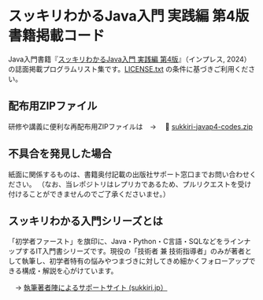 # スッキリわかるJava入門 実践編 第4版　書籍掲載コード

Java入門書籍『[スッキリわかるJava入門 実践編 第4版](https://sukkiri.jp/books/sukkiri_javap4)』（インプレス, 2024）の誌面掲載プログラムリスト集です。[LICENSE.txt](https://github.com/miyabilink/sukkiri-javap4-codes/raw/main/LICENSE.txt) の条件に基づきご利用ください。  

## 配布用ZIPファイル
研修や講義に便利な再配布用ZIPファイルは　→ 　🎁 [sukkiri-javap4-codes.zip](https://github.com/miyabilink/sukkiri-javap4-codes/releases/latest/download/sukkiri-javap4-codes.zip) 

## 不具合を発見した場合
紙面に関係するものは、書籍奥付記載の出版社サポート窓口までお問い合わせください。
（なお、当レポジトリはレプリカであるため、プルリクエストを受け付けることができませんのでご了承くださいませ。）

## スッキリわかる入門シリーズとは
「初学者ファースト」を旗印に、Java・Python・C言語・SQLなどをラインナップするIT入門書シリーズです。現役の「技術者 兼 技術指導者」のみが著者として執筆し、初学者特有の悩みやつまづきに対してきめ細かくフォローアップできる構成・解説を心がけています。

　→ [執筆著者陣によるサポートサイト (sukkiri.jp）](https://sukkiri.jp/)

